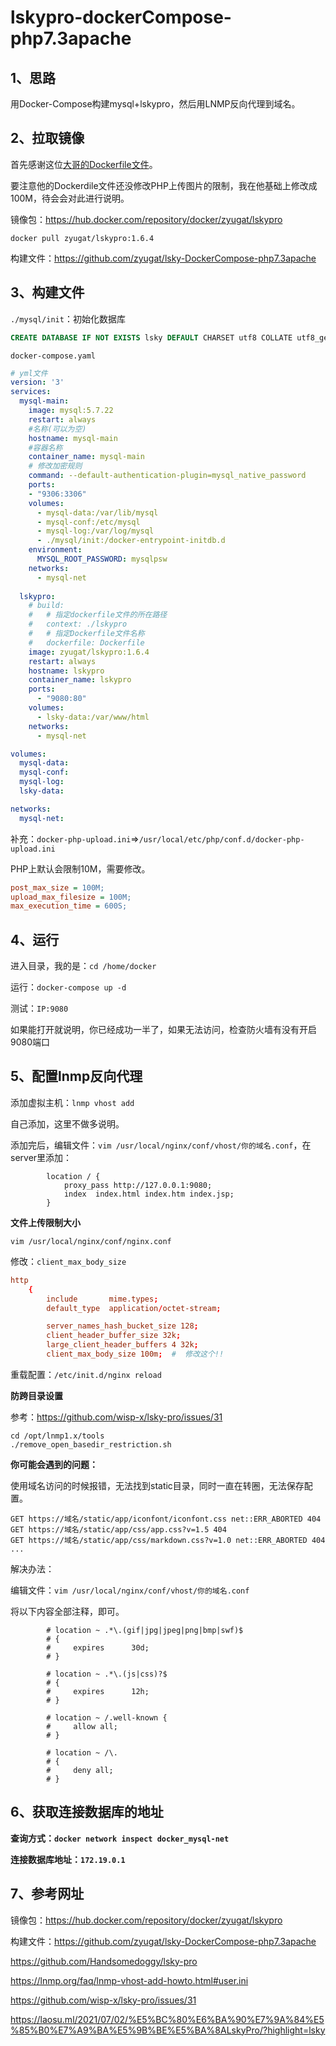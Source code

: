 # lskypro-dockerCompose-php7.3apache



## 1、思路

用Docker-Compose构建mysql+lskypro，然后用LNMP反向代理到域名。



## 2、拉取镜像

首先感谢这位<a href="https://github.com/Handsomedoggy/lsky-pro">大哥的Dockerfile文件</a>。

要注意他的Dockerdile文件还没修改PHP上传图片的限制，我在他基础上修改成100M，待会会对此进行说明。

镜像包：https://hub.docker.com/repository/docker/zyugat/lskypro

```shell
docker pull zyugat/lskypro:1.6.4
```



构建文件：https://github.com/zyugat/lsky-DockerCompose-php7.3apache



## 3、构建文件

`./mysql/init`：初始化数据库

```sql
CREATE DATABASE IF NOT EXISTS lsky DEFAULT CHARSET utf8 COLLATE utf8_general_ci;
```



`docker-compose.yaml`

```yaml
# yml文件
version: '3'
services:
  mysql-main:
    image: mysql:5.7.22
    restart: always
    #名称(可以为空)
    hostname: mysql-main
    #容器名称
    container_name: mysql-main 
    # 修改加密规则
    command: --default-authentication-plugin=mysql_native_password
    ports: 
    - "9306:3306" 
    volumes:
      - mysql-data:/var/lib/mysql
      - mysql-conf:/etc/mysql
      - mysql-log:/var/log/mysql
      - ./mysql/init:/docker-entrypoint-initdb.d
    environment:
      MYSQL_ROOT_PASSWORD: mysqlpsw
    networks:
      - mysql-net
    
  lskypro:
    # build:
    #   # 指定dockerfile文件的所在路径
    #   context: ./lskypro
    #   # 指定Dockerfile文件名称
    #   dockerfile: Dockerfile
    image: zyugat/lskypro:1.6.4
    restart: always
    hostname: lskypro
    container_name: lskypro
    ports: 
      - "9080:80" 
    volumes:
      - lsky-data:/var/www/html
    networks:
      - mysql-net

volumes:
  mysql-data:
  mysql-conf:
  mysql-log:
  lsky-data:

networks:
  mysql-net:
```



补充：`docker-php-upload.ini`=>`/usr/local/etc/php/conf.d/docker-php-upload.ini`

PHP上默认会限制10M，需要修改。

```ini
post_max_size = 100M;
upload_max_filesize = 100M;
max_execution_time = 600S;
```



## 4、运行

进入目录，我的是：`cd /home/docker`

运行：`docker-compose up -d`

测试：`IP:9080`

如果能打开就说明，你已经成功一半了，如果无法访问，检查防火墙有没有开启9080端口



## 5、配置lnmp反向代理

添加虚拟主机：`lnmp vhost add`

自己添加，这里不做多说明。

添加完后，编辑文件：`vim /usr/local/nginx/conf/vhost/你的域名.conf`，在server里添加：

```
        location / {
            proxy_pass http://127.0.0.1:9080;
            index  index.html index.htm index.jsp;
        }
```



**文件上传限制大小**

`vim /usr/local/nginx/conf/nginx.conf`

修改：`client_max_body_size`

```conf
http
    {
        include       mime.types;
        default_type  application/octet-stream;

        server_names_hash_bucket_size 128;
        client_header_buffer_size 32k;
        large_client_header_buffers 4 32k;
        client_max_body_size 100m;	#  修改这个!!
```



重载配置：`/etc/init.d/nginx reload`



**防跨目录设置**

参考：https://github.com/wisp-x/lsky-pro/issues/31

```
cd /opt/lnmp1.x/tools
./remove_open_basedir_restriction.sh
```





**你可能会遇到的问题：**

使用域名访问的时候报错，无法找到static目录，同时一直在转圈，无法保存配置。

```
GET https://域名/static/app/iconfont/iconfont.css net::ERR_ABORTED 404
GET https://域名/static/app/css/app.css?v=1.5 404
GET https://域名/static/app/css/markdown.css?v=1.0 net::ERR_ABORTED 404
...
```

解决办法：

编辑文件：`vim /usr/local/nginx/conf/vhost/你的域名.conf`

将以下内容全部注释，即可。

```
        # location ~ .*\.(gif|jpg|jpeg|png|bmp|swf)$
        # {
        #     expires      30d;
        # }

        # location ~ .*\.(js|css)?$
        # {
        #     expires      12h;
        # }

        # location ~ /.well-known {
        #     allow all;
        # }

        # location ~ /\.
        # {
        #     deny all;
        # }
```



## 6、获取连接数据库的地址

**查询方式：`docker network inspect docker_mysql-net`**

**连接数据库地址：`172.19.0.1`**



## 7、参考网址

镜像包：https://hub.docker.com/repository/docker/zyugat/lskypro

构建文件：https://github.com/zyugat/lsky-DockerCompose-php7.3apache

https://github.com/Handsomedoggy/lsky-pro

https://lnmp.org/faq/lnmp-vhost-add-howto.html#user.ini

https://github.com/wisp-x/lsky-pro/issues/31

https://laosu.ml/2021/07/02/%E5%BC%80%E6%BA%90%E7%9A%84%E5%85%B0%E7%A9%BA%E5%9B%BE%E5%BA%8ALskyPro/?highlight=lsky
